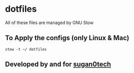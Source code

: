 # dotfiles

All of these files are managed by GNU Stow

## To Apply the configs (only Linux & Mac)

`stow -t ~/ dotfiles`

## Developed by and for [sugan0tech](github.com/sugan0tech)
